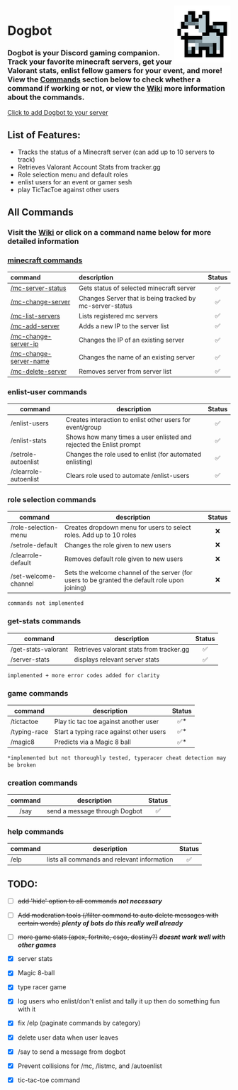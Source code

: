 <img align="right" src="https://github.com/MykelMatar/Dogbot/blob/main/src/dependencies/images/Dogbot.png">

# Dogbot  
  ### Dogbot is your Discord gaming companion. Track your favorite minecraft servers, get your Valorant stats, enlist fellow gamers for your event, and more! View the [Commands](#all-commands) section below to check whether a command if working or not, or view the [Wiki](https://github.com/MykelMatar/Dogbot/wiki) more information about the commands. 
[Click to add Dogbot to your server](https://discord.com/api/oauth2/authorize?client_id=848283770041532425&permissions=8&scope=bot%20applications.commands)
  
## List of Features:
  * Tracks the status of a Minecraft server (can add up to 10 servers to track)
  * Retrieves Valorant Account Stats from tracker.gg
  * Role selection menu and default roles
  * enlist users for an event or gamer sesh 
  * play TicTacToe against other users

## All Commands
### Visit the [Wiki](https://github.com/MykelMatar/Dogbot/wiki) or click on a command name below for more detailed information
### [minecraft commands](https://github.com/MykelMatar/Dogbot/wiki#minecraft-server-tracking-commands)
| command                | description                                              | Status |
|:-----------------------|:---------------------------------------------------------|:------:|
| [/mc-server-status](https://github.com/MykelMatar/Dogbot/wiki#mc-server-status)      | Gets status of selected minecraft server                 |   ✅    |
| [/mc-change-server](https://github.com/MykelMatar/Dogbot/wiki#mc-change-server)      | Changes Server that is being tracked by mc-server-status |   ✅    |
| [/mc-list-servers](https://github.com/MykelMatar/Dogbot/wiki#mc-list-servers)       | Lists registered mc servers                              |   ✅    |
| [/mc-add-server](https://github.com/MykelMatar/Dogbot/wiki#mc-add-server)         | Adds a new IP to the server list                         |   ✅    |
| [/mc-change-server-ip](https://github.com/MykelMatar/Dogbot/wiki#mc-change-server-ip)   | Changes the IP of an existing server                     |   ✅    |
| [/mc-change-server-name](https://github.com/MykelMatar/Dogbot/wiki#mc-change-server-name) | Changes the name of an existing server                   |   ✅    |
| [/mc-delete-server](https://github.com/MykelMatar/Dogbot/wiki#mc-delete-server)      | Removes server from server list                          |   ✅    |

### enlist-user commands
| command               | description                                                         | Status |
|-----------------------|---------------------------------------------------------------------|:------:|
| /enlist-users         | Creates interaction to enlist other users for event/group           |   ✅    |
| /enlist-stats         | Shows how many times a user enlisted and rejected the Enlist prompt |   ✅    |
| /setrole-autoenlist   | Changes the role used to enlist (for automated enlisting)           |   ✅    |
| /clearrole-autoenlist | Clears role used to automate /enlist-users                          |   ✅    |

### role selection commands
| command              | description                                                                                    | Status |
|----------------------|------------------------------------------------------------------------------------------------|:------:|
| /role-selection-menu | Creates dropdown menu for users to select roles. Add up to 10 roles                            |   ❌    |
| /setrole-default     | Changes the role given to new users                                                            |   ❌    |
| /clearrole-default   | Removes default role given to new users                                                        |   ❌    |
| /set-welcome-channel | Sets the welcome channel of the server (for users to be granted the default role upon joining) |   ❌    |

    commands not implemented

### get-stats commands
| command             | description                              | Status |
|---------------------|------------------------------------------|:------:|
| /get-stats-valorant | Retrieves valorant stats from tracker.gg |   ✅    |
| /server-stats       | displays relevant server stats           |   ✅    |

    implemented + more error codes added for clarity

### game commands
| command      | description                             | Status |
|--------------|-----------------------------------------|:------:|
| /tictactoe   | Play tic tac toe against another user   |   ✅*   |
| /typing-race | Start a typing race against other users |   ✅*   |
| /magic8      | Predicts via a Magic 8 ball             |   ✅*   |

    *implemented but not thoroughly tested, typeracer cheat detection may be broken

### creation commands
| command | description                    | Status |
|:-------:|--------------------------------|:------:|
|  /say   | send a message through Dogbot  |   ✅    |


### help commands
| command       | description                                 | Status |
|:--------------|---------------------------------------------|:------:|
| /elp          | lists all commands and relevant information |   ✅    |

## TODO: 
  - [ ] ~~add 'hide' option to all commands~~ ***not necessary***
  - [ ] ~~Add moderation tools (/filter command to auto delete messages with certain words)~~ ***plenty of bots do this really well already***
  - [ ] ~~more game stats (apex, fortnite, csgo, destiny?)~~ ***doesnt work well with other games***
  - [x] server stats
  - [x] Magic 8-ball
  - [x] type racer game
  - [x] log users who enlist/don't enlist and tally it up then do something fun with it
  - [x] fix /elp (paginate commands by category)
  - [X] delete user data when user leaves
  - [x] /say to send a message from dogbot
  - [x] Prevent collisions for /mc, /listmc, and /autoenlist
  - [x] tic-tac-toe command

